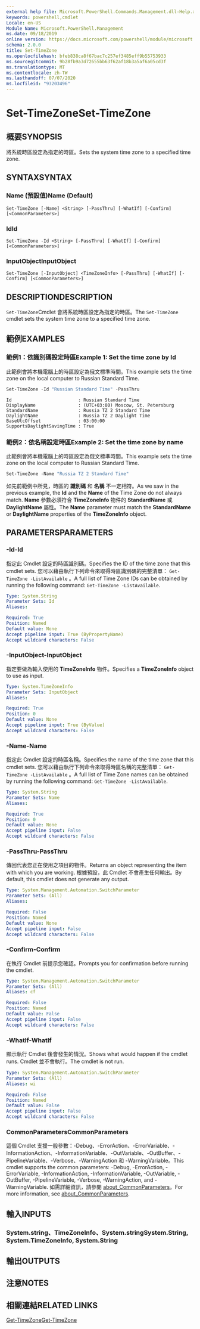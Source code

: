 ```yaml
---
external help file: Microsoft.PowerShell.Commands.Management.dll-Help.xml
keywords: powershell,cmdlet
Locale: en-US
Module Name: Microsoft.PowerShell.Management
ms.date: 09/18/2019
online version: https://docs.microsoft.com/powershell/module/microsoft.powershell.management/set-timezone?view=powershell-5.1&WT.mc_id=ps-gethelp
schema: 2.0.0
title: Set-TimeZone
ms.openlocfilehash: bfeb838ca8f67bac7c257ef3485eff9b55753933
ms.sourcegitcommit: 9b28fb9a3d72655bb63f62af18b3a5af6a05cd3f
ms.translationtype: MT
ms.contentlocale: zh-TW
ms.lasthandoff: 07/07/2020
ms.locfileid: "93203496"
---
```

# <span data-ttu-id="a5548-103">Set-TimeZone</span><span class="sxs-lookup"><span data-stu-id="a5548-103">Set-TimeZone</span></span>

## <span data-ttu-id="a5548-104">概要</span><span class="sxs-lookup"><span data-stu-id="a5548-104">SYNOPSIS</span></span>
<span data-ttu-id="a5548-105">將系統時區設定為指定的時區。</span><span class="sxs-lookup"><span data-stu-id="a5548-105">Sets the system time zone to a specified time zone.</span></span>

## <span data-ttu-id="a5548-106">SYNTAX</span><span class="sxs-lookup"><span data-stu-id="a5548-106">SYNTAX</span></span>

### <span data-ttu-id="a5548-107">Name (預設值)</span><span class="sxs-lookup"><span data-stu-id="a5548-107">Name (Default)</span></span>

```
Set-TimeZone [-Name] <String> [-PassThru] [-WhatIf] [-Confirm] [<CommonParameters>]
```

### <span data-ttu-id="a5548-108">Id</span><span class="sxs-lookup"><span data-stu-id="a5548-108">Id</span></span>

```
Set-TimeZone -Id <String> [-PassThru] [-WhatIf] [-Confirm] [<CommonParameters>]
```

### <span data-ttu-id="a5548-109">InputObject</span><span class="sxs-lookup"><span data-stu-id="a5548-109">InputObject</span></span>

```
Set-TimeZone [-InputObject] <TimeZoneInfo> [-PassThru] [-WhatIf] [-Confirm] [<CommonParameters>]
```

## <span data-ttu-id="a5548-110">DESCRIPTION</span><span class="sxs-lookup"><span data-stu-id="a5548-110">DESCRIPTION</span></span>

<span data-ttu-id="a5548-111">`Set-TimeZone`Cmdlet 會將系統時區設定為指定的時區。</span><span class="sxs-lookup"><span data-stu-id="a5548-111">The `Set-TimeZone` cmdlet sets the system time zone to a specified time zone.</span></span>

## <span data-ttu-id="a5548-112">範例</span><span class="sxs-lookup"><span data-stu-id="a5548-112">EXAMPLES</span></span>

### <span data-ttu-id="a5548-113">範例1：依識別碼設定時區</span><span class="sxs-lookup"><span data-stu-id="a5548-113">Example 1: Set the time zone by Id</span></span>

<span data-ttu-id="a5548-114">此範例會將本機電腦上的時區設定為俄文標準時間。</span><span class="sxs-lookup"><span data-stu-id="a5548-114">This example sets the time zone on the local computer to Russian Standard Time.</span></span>

```powershell
Set-TimeZone -Id "Russian Standard Time" -PassThru
```

```Output
Id                         : Russian Standard Time
DisplayName                : (UTC+03:00) Moscow, St. Petersburg
StandardName               : Russia TZ 2 Standard Time
DaylightName               : Russia TZ 2 Daylight Time
BaseUtcOffset              : 03:00:00
SupportsDaylightSavingTime : True
```

### <span data-ttu-id="a5548-115">範例2：依名稱設定時區</span><span class="sxs-lookup"><span data-stu-id="a5548-115">Example 2: Set the time zone by name</span></span>

<span data-ttu-id="a5548-116">此範例會將本機電腦上的時區設定為俄文標準時間。</span><span class="sxs-lookup"><span data-stu-id="a5548-116">This example sets the time zone on the local computer to Russian Standard Time.</span></span>

```powershell
Set-TimeZone -Name "Russia TZ 2 Standard Time"
```

<span data-ttu-id="a5548-117">如先前範例中所見，時區的 **識別碼** 和 **名稱** 不一定相符。</span><span class="sxs-lookup"><span data-stu-id="a5548-117">As we saw in the previous example, the **Id** and the **Name** of the Time Zone do not always match.</span></span>
<span data-ttu-id="a5548-118">**Name** 參數必須符合 **TimeZoneInfo** 物件的 **StandardName** 或 **DaylightName** 屬性。</span><span class="sxs-lookup"><span data-stu-id="a5548-118">The **Name** parameter must match the **StandardName** or **DaylightName** properties of the **TimeZoneInfo** object.</span></span>

## <span data-ttu-id="a5548-119">PARAMETERS</span><span class="sxs-lookup"><span data-stu-id="a5548-119">PARAMETERS</span></span>

### <span data-ttu-id="a5548-120">-Id</span><span class="sxs-lookup"><span data-stu-id="a5548-120">-Id</span></span>

<span data-ttu-id="a5548-121">指定此 Cmdlet 設定的時區識別碼。</span><span class="sxs-lookup"><span data-stu-id="a5548-121">Specifies the ID of the time zone that this cmdlet sets.</span></span> <span data-ttu-id="a5548-122">您可以藉由執行下列命令來取得時區識別碼的完整清單： `Get-TimeZone -ListAvailable` 。</span><span class="sxs-lookup"><span data-stu-id="a5548-122">A full list of Time Zone IDs can be obtained by running the following command: `Get-TimeZone -ListAvailable`.</span></span>

```yaml
Type: System.String
Parameter Sets: Id
Aliases:

Required: True
Position: Named
Default value: None
Accept pipeline input: True (ByPropertyName)
Accept wildcard characters: False
```

### <span data-ttu-id="a5548-123">-InputObject</span><span class="sxs-lookup"><span data-stu-id="a5548-123">-InputObject</span></span>

<span data-ttu-id="a5548-124">指定要做為輸入使用的 **TimeZoneInfo** 物件。</span><span class="sxs-lookup"><span data-stu-id="a5548-124">Specifies a **TimeZoneInfo** object to use as input.</span></span>

```yaml
Type: System.TimeZoneInfo
Parameter Sets: InputObject
Aliases:

Required: True
Position: 0
Default value: None
Accept pipeline input: True (ByValue)
Accept wildcard characters: False
```

### <span data-ttu-id="a5548-125">-Name</span><span class="sxs-lookup"><span data-stu-id="a5548-125">-Name</span></span>

<span data-ttu-id="a5548-126">指定此 Cmdlet 設定的時區名稱。</span><span class="sxs-lookup"><span data-stu-id="a5548-126">Specifies the name of the time zone that this cmdlet sets.</span></span> <span data-ttu-id="a5548-127">您可以藉由執行下列命令來取得時區名稱的完整清單： `Get-TimeZone -ListAvailable` 。</span><span class="sxs-lookup"><span data-stu-id="a5548-127">A full list of Time Zone names can be obtained by running the following command: `Get-TimeZone -ListAvailable`.</span></span>

```yaml
Type: System.String
Parameter Sets: Name
Aliases:

Required: True
Position: 0
Default value: None
Accept pipeline input: False
Accept wildcard characters: False
```

### <span data-ttu-id="a5548-128">-PassThru</span><span class="sxs-lookup"><span data-stu-id="a5548-128">-PassThru</span></span>

<span data-ttu-id="a5548-129">傳回代表您正在使用之項目的物件。</span><span class="sxs-lookup"><span data-stu-id="a5548-129">Returns an object representing the item with which you are working.</span></span> <span data-ttu-id="a5548-130">根據預設，此 Cmdlet 不會產生任何輸出。</span><span class="sxs-lookup"><span data-stu-id="a5548-130">By default, this cmdlet does not generate any output.</span></span>

```yaml
Type: System.Management.Automation.SwitchParameter
Parameter Sets: (All)
Aliases:

Required: False
Position: Named
Default value: None
Accept pipeline input: False
Accept wildcard characters: False
```

### <span data-ttu-id="a5548-131">-Confirm</span><span class="sxs-lookup"><span data-stu-id="a5548-131">-Confirm</span></span>

<span data-ttu-id="a5548-132">在執行 Cmdlet 前提示您確認。</span><span class="sxs-lookup"><span data-stu-id="a5548-132">Prompts you for confirmation before running the cmdlet.</span></span>

```yaml
Type: System.Management.Automation.SwitchParameter
Parameter Sets: (All)
Aliases: cf

Required: False
Position: Named
Default value: False
Accept pipeline input: False
Accept wildcard characters: False
```

### <span data-ttu-id="a5548-133">-WhatIf</span><span class="sxs-lookup"><span data-stu-id="a5548-133">-WhatIf</span></span>

<span data-ttu-id="a5548-134">顯示執行 Cmdlet 後會發生的情況。</span><span class="sxs-lookup"><span data-stu-id="a5548-134">Shows what would happen if the cmdlet runs.</span></span> <span data-ttu-id="a5548-135">Cmdlet 並不會執行。</span><span class="sxs-lookup"><span data-stu-id="a5548-135">The cmdlet is not run.</span></span>

```yaml
Type: System.Management.Automation.SwitchParameter
Parameter Sets: (All)
Aliases: wi

Required: False
Position: Named
Default value: False
Accept pipeline input: False
Accept wildcard characters: False
```

### <span data-ttu-id="a5548-136">CommonParameters</span><span class="sxs-lookup"><span data-stu-id="a5548-136">CommonParameters</span></span>

<span data-ttu-id="a5548-137">這個 Cmdlet 支援一般參數：-Debug、-ErrorAction、-ErrorVariable、-InformationAction、-InformationVariable、-OutVariable、-OutBuffer、-PipelineVariable、-Verbose、-WarningAction 和 -WarningVariable。</span><span class="sxs-lookup"><span data-stu-id="a5548-137">This cmdlet supports the common parameters: -Debug, -ErrorAction, -ErrorVariable, -InformationAction, -InformationVariable, -OutVariable, -OutBuffer, -PipelineVariable, -Verbose, -WarningAction, and -WarningVariable.</span></span> <span data-ttu-id="a5548-138">如需詳細資訊，請參閱 [about_CommonParameters](https://go.microsoft.com/fwlink/?LinkID=113216)。</span><span class="sxs-lookup"><span data-stu-id="a5548-138">For more information, see [about_CommonParameters](https://go.microsoft.com/fwlink/?LinkID=113216).</span></span>

## <span data-ttu-id="a5548-139">輸入</span><span class="sxs-lookup"><span data-stu-id="a5548-139">INPUTS</span></span>

### <span data-ttu-id="a5548-140">System.string、TimeZoneInfo、System.string</span><span class="sxs-lookup"><span data-stu-id="a5548-140">System.String, System.TimeZoneInfo, System.String</span></span>

## <span data-ttu-id="a5548-141">輸出</span><span class="sxs-lookup"><span data-stu-id="a5548-141">OUTPUTS</span></span>

## <span data-ttu-id="a5548-142">注意</span><span class="sxs-lookup"><span data-stu-id="a5548-142">NOTES</span></span>

## <span data-ttu-id="a5548-143">相關連結</span><span class="sxs-lookup"><span data-stu-id="a5548-143">RELATED LINKS</span></span>

[<span data-ttu-id="a5548-144">Get-TimeZone</span><span class="sxs-lookup"><span data-stu-id="a5548-144">Get-TimeZone</span></span>](Get-TimeZone.md)
